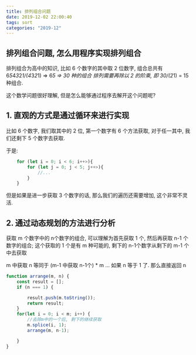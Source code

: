 ```yaml
---
title: 排列组合问题
date: 2019-12-02 22:00:40
tags: sort
categories: "2019-12"
---
```


## 排列组合问题, 怎么用程序实现排列组合

排列组合为高中的知识, 比如 6 个数字的其中取 2 位数字, 组合总共有
6*5*4*3*2*1/(4*3*2*1) => 6*5 => 30 种的组合
排列需要再除以 2 的阶乘, 即 30/(2*1) = 15 种组合.

这个数学问题很好理解, 但是怎么能够通过程序去解开这个问题呢?

## 1. 直观的方式是通过循环来进行实现

比如 6 个数字, 我们取其中的 2 位,
第一个数字有 6 个方法获取, 对于任一其中, 我们还剩下 5 个数字去获取.

于是:

```javascript
    for (let i = 0; i < 6; i++>){
        for (let j = 0; j < 5; j++>){
            //...
        }
    }
```

但是如果是进一步获取 3 个数字的话, 那么我们的遍历还需要增加, 这个非常不灵活.

## 2. 通过动态规划的方法进行分析

获取 m 个数字中的 n个数字的组合, 可以理解为首先获取 1 个, 然后再获取 n-1 个数字的组合;
这个获取的 1 个是有 m 种可能的, 剩下的 n-1个数字从剩下的 m-1 个中去获取

m 中获取 n 等同于 (m-1 中获取 n-1个) * m
...
如果 n 等于 1 了. 那么直接返回 n

```javascript
function arrange(m, n) {
    const result = [];
    if (n === 1) {

        result.push(m.toString());
        return result;
    }
    for(let i = 0; i < m; i++) {
        //去除m中的一个后, 剩下的继续获取
        m.splice(i, 1);
        arrange(m, n-1);

    }
}

```
